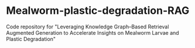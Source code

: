 # Mealworm-plastic-degradation-RAG
Code repository for "Leveraging Knowledge Graph–Based Retrieval Augmented Generation to Accelerate Insights on Mealworm Larvae and Plastic Degradation"
